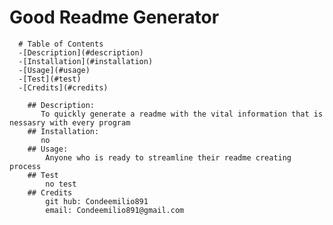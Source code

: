 # Good Readme Generator
  
      # Table of Contents
      -[Description](#description)
      -[Installation](#installation)
      -[Usage](#usage)
      -[Test](#test)
      -[Credits](#credits)
    
        ## Description:
           To quickly generate a readme with the vital information that is nessasry with every program
        ## Installation:
           no 
        ## Usage:
            Anyone who is ready to streamline their readme creating process 
        ## Test 
            no test
        ## Credits
            git hub: Condeemilio891
            email: Condeemilio891@gmail.com
    
      